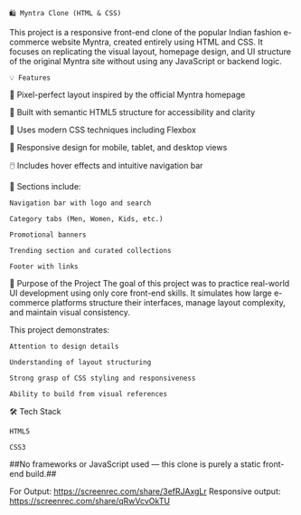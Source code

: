     🛍️ Myntra Clone (HTML & CSS)
This project is a responsive front-end clone of the popular Indian fashion e-commerce website Myntra, created entirely using HTML and CSS. It focuses on replicating the visual layout, homepage design, and UI structure of the original Myntra site without using any JavaScript or backend logic.

    💡 Features
🧱 Pixel-perfect layout inspired by the official Myntra homepage

🎯 Built with semantic HTML5 structure for accessibility and clarity

🎨 Uses modern CSS techniques including Flexbox

📱 Responsive design for mobile, tablet, and desktop views

🖱️ Includes hover effects and intuitive navigation bar

👗 Sections include:

    Navigation bar with logo and search

    Category tabs (Men, Women, Kids, etc.)

    Promotional banners

    Trending section and curated collections

    Footer with links

🚀 Purpose of the Project
The goal of this project was to practice real-world UI development using only core front-end skills. It simulates how large e-commerce platforms structure their interfaces, manage layout complexity, and maintain visual consistency.

This project demonstrates:

    Attention to design details

    Understanding of layout structuring

    Strong grasp of CSS styling and responsiveness

    Ability to build from visual references

🛠️ Tech Stack

    HTML5

    CSS3

##No frameworks or JavaScript used — this clone is purely a static front-end build.##

For Output:
https://screenrec.com/share/3efRJAxgLr
Responsive output:
https://screenrec.com/share/qRwVcvOkTU
